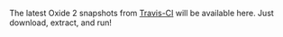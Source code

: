 The latest Oxide 2 snapshots from [Travis-CI](https://travis-ci.org/lukespragg/Oxide-2) will be available here. Just download, extract, and run!
